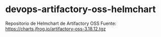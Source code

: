 # devops-artifactory-oss-helmchart
 Repositorio de Helmchart de Artifactory OSS
 Fuente:
 https://charts.jfrog.io/artifactory-oss-3.18.12.tgz

